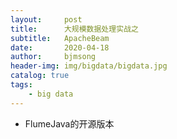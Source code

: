 ```yaml
---
layout:     post
title:      大规模数据处理实战之
subtitle:   ApacheBeam
date:       2020-04-18
author:     bjmsong
header-img: img/bigdata/bigdata.jpg
catalog: true
tags:
    - big data
---
```




- FlumeJava的开源版本 
